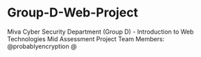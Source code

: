 # Group-D-Web-Project
Miva Cyber Security Department (Group D) - Introduction to Web Technologies Mid Assessment Project
Team Members:
@probablyencryption
@
